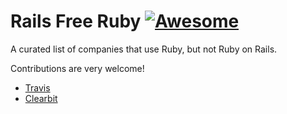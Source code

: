 # Rails Free Ruby [![Awesome](https://cdn.rawgit.com/sindresorhus/awesome/d7305f38d29fed78fa85652e3a63e154dd8e8829/media/badge.svg)](https://github.com/sindresorhus/awesome)

A curated list of companies that use Ruby, but not Ruby on Rails.

Contributions are very welcome!

* [Travis](http://travis-ci.org)
* [Clearbit](https://clearbit.com/)
